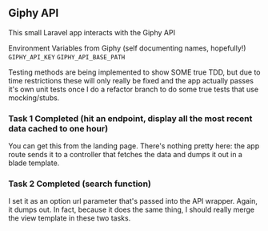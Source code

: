 ## Giphy API

This small Laravel app interacts with the Giphy API

Environment Variables from Giphy (self documenting names, hopefully!)
```GIPHY_API_KEY```
```GIPHY_API_BASE_PATH```

Testing methods are being implemented to show SOME true TDD, but due to time restrictions these will only really
be fixed and the app actually passes it's own unit tests once I do a refactor branch to do some true tests that use
mocking/stubs.

### Task 1 Completed (hit an endpoint, display all the most recent data cached to one hour)
You can get this from the landing page. There's nothing pretty here: the app route sends it to a controller that
fetches the data and dumps it out in a blade template.

### Task 2 Completed (search function)
I set it as an option url parameter that's passed into the API wrapper. Again, it dumps out. In fact, because it does the same thing, I should really merge the view template in these two tasks.
